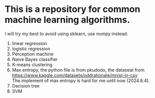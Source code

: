 # This is a repository for common machine learning algorithms.
I will try my best to avoid using sklearn, use numpy instead.
1. linear regression
2. logistic regression
3. Perception machine
4. Naive Bayes classifier
5. K-means clustering
6. Max entropy, the python file is from pkudodo, the dataseat from https://www.kaggle.com/datasets/oddrationale/mnist-in-csv  
The implement of max entropy  is hard for me until now (2024.8.4).
7. Decision tree
8. SVM
